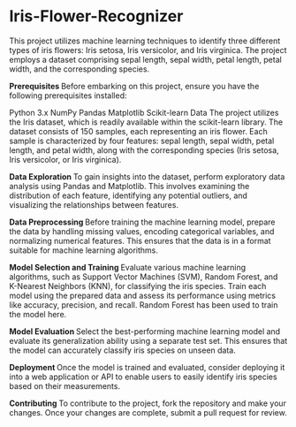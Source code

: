 # Iris-Flower-Recognizer

This project utilizes machine learning techniques to identify three different types of iris flowers: Iris setosa, Iris versicolor, and Iris virginica. The project employs a dataset comprising sepal length, sepal width, petal length, petal width, and the corresponding species.

<b> Prerequisites </b>
Before embarking on this project, ensure you have the following prerequisites installed:

Python 3.x
NumPy
Pandas
Matplotlib
Scikit-learn
Data
The project utilizes the Iris dataset, which is readily available within the scikit-learn library. The dataset consists of 150 samples, each representing an iris flower. Each sample is characterized by four features: sepal length, sepal width, petal length, and petal width, along with the corresponding species (Iris setosa, Iris versicolor, or Iris virginica).

<b> Data Exploration </b>
To gain insights into the dataset, perform exploratory data analysis using Pandas and Matplotlib. This involves examining the distribution of each feature, identifying any potential outliers, and visualizing the relationships between features.

<b> Data Preprocessing </b>
Before training the machine learning model, prepare the data by handling missing values, encoding categorical variables, and normalizing numerical features. This ensures that the data is in a format suitable for machine learning algorithms.

<b> Model Selection and Training </b>
Evaluate various machine learning algorithms, such as Support Vector Machines (SVM), Random Forest, and K-Nearest Neighbors (KNN), for classifying the iris species. Train each model using the prepared data and assess its performance using metrics like accuracy, precision, and recall.
Random Forest has been used to train the model here.

<b> Model Evaluation </b>
Select the best-performing machine learning model and evaluate its generalization ability using a separate test set. This ensures that the model can accurately classify iris species on unseen data.

<b> Deployment </b>
Once the model is trained and evaluated, consider deploying it into a web application or API to enable users to easily identify iris species based on their measurements.

<b> Contributing </b>
To contribute to the project, fork the repository and make your changes. Once your changes are complete, submit a pull request for review.

